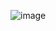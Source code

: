 
![image](https://github.com/JoyeshShrestha/JavaScript/assets/84576929/15636c15-0b7f-44b4-b13b-dc30d48212e3)
